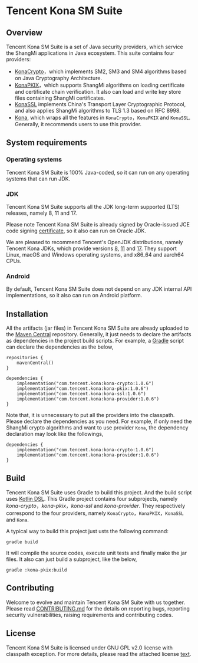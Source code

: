 # Tencent Kona SM Suite

## Overview

Tencent Kona SM Suite is a set of Java security providers, which service the ShangMi applications in Java ecosystem. This suite contains four providers:

- [KonaCrypto]，which implements SM2, SM3 and SM4 algorithms based on Java Cryptography Architecture.
- [KonaPKIX]，which supports ShangMi algorithms on loading certificate and certificate chain verification. It also can load and write key store files containing ShangMi certificates.
- [KonaSSL] implements China's Transport Layer Cryptographic Protocol, and also applies ShangMi algorithms to TLS 1.3 based on RFC 8998.
- [Kona], which wraps all the features in `KonaCrypto`，`KonaPKIX` and `KonaSSL`. Generally, it recommends users to use this provider.

## System requirements

### Operating systems
Tencent Kona SM Suite is 100% Java-coded, so it can run on any operating systems that can run JDK.

### JDK
Tencent Kona SM Suite supports all the JDK long-term supported (LTS) releases, namely 8, 11 and 17.

Please note Tencent Kona SM Suite is already signed by Oracle-issued JCE code signing [certificate], so it also can run on Oracle JDK.

We are pleased to recommend Tencent's OpenJDK distributions, namely Tencent Kona JDKs, which provide versions [8], [11] and [17]. They support Linux, macOS and Windows operating systems, and x86_64 and aarch64 CPUs.

### Android
By default, Tencent Kona SM Suite does not depend on any JDK internal API implementations, so it also can run on Android platform.

## Installation
All the artifacts (jar files) in Tencent Kona SM Suite are already uploaded to the [Maven Central] repository. Generally, it just needs to declare the artifacts as dependencies in the project build scripts. For example, a [Gradle] script can declare the dependencies as the below,

```
repositories {
    mavenCentral()
}

dependencies {
    implementation("com.tencent.kona:kona-crypto:1.0.6")
    implementation("com.tencent.kona:kona-pkix:1.0.6")
    implementation("com.tencent.kona:kona-ssl:1.0.6")
    implementation("com.tencent.kona:kona-provider:1.0.6")
}
```

Note that, it is unnecessary to put all the providers into the classpath. Please declare the dependencies as you need. For example, if only need the ShangMi crypto algorithms and want to use provider `Kona`, the dependency declaration may look like the followings,

```
dependencies {
    implementation("com.tencent.kona:kona-crypto:1.0.6")
    implementation("com.tencent.kona:kona-provider:1.0.6")
}
```

## Build
Tencent Kona SM Suite uses Gradle to build this project. And the build script uses [Kotlin DSL]. This Gradle project contains four subprojects, namely *kona-crypto*，*kona-pkix*，*kona-ssl* and *kona-provider*. They respectively correspond to the four providers, namely `KonaCrypto`，`KonaPKIX`，`KonaSSL` and `Kona`.

A typical way to build this project just usts the following command:

```
gradle build
```

It will compile the source codes, execute unit tests and finally make the jar files. It also can just build a subproject, like the below,

```
gradle :kona-pkix:build
```

## Contributing
Welcome to evolve and maintain Tencent Kona SM Suite with us together. Please read [CONTRIBUTING.md] for the details on reporting bugs, reporting security vulnerabilities, raising requirements and contributing codes.

## License
Tencent Kona SM Suite is licensed under GNU GPL v2.0 license with classpath exception. For more details, please read the attached license [text].


[JCA]:
<https://docs.oracle.com/en/java/javase/11/security/java-cryptography-architecture-jca-reference-guide.html>

[KonaCrypto]:
<kona-crypto/README.md>

[KonaPKIX]:
<kona-pkix/README.md>

[KonaSSL]:
<kona-ssl/README.md>

[Kona]:
<kona-provider/README.md>

[certificate]:
<https://www.oracle.com/java/technologies/javase/getcodesigningcertificate.html#jcacodesigning>

[8]:
<https://github.com/Tencent/TencentKona-8>

[11]:
<https://github.com/Tencent/TencentKona-11>

[17]:
<https://github.com/Tencent/TencentKona-17>

[Maven Central]:
<https://repo1.maven.org/maven2/com/tencent/kona/>

[Gradle]:
<https://gradle.org>

[Kotlin DSL]:
<https://docs.gradle.org/current/userguide/kotlin_dsl.html>

[CONTRIBUTING.md]:
<CONTRIBUTING.md>

[text]:
<LICENSE.txt>
